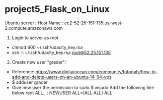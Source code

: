 # project5_Flask_on_Linux
Ubuntu server : Host Name  : ec2-52-25-151-135.us-west-2.compute.amazonaws.com 

1. Login to server as root 
  * chmod 600 ~/.ssh/udacity_key.rsa
  * ssh -i ~/.ssh/udacity_key.rsa root@52.25.151.135
2. Create new user "grader":
  * Reference: https://www.digitalocean.com/community/tutorials/how-to-add-and-delete-users-on-an-ubuntu-14-04-vps
  * $ adduser grader
  * Give new user the permission to sudo 
        $ visudo
        Add the following line below root ALL...: NEWUSER ALL=(ALL:ALL) ALL
